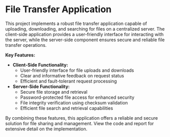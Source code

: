 # File Transfer Application

This project implements a robust file transfer application capable of uploading, downloading, and searching for files on a centralized server. The client-side application provides a user-friendly interface for interacting with the server, while the server-side component ensures secure and reliable file transfer operations.

**Key Features:**

* **Client-Side Functionality:**
    - User-friendly interface for file uploads and downloads
    - Clear and informative feedback on request status
    - Efficient and fault-tolerant request processing
* **Server-Side Functionality:**
    - Secure file storage and retrieval
    - Password-protected file access for enhanced security
    - File integrity verification using checksum validation
    - Efficient file search and retrieval capabilities

By combining these features, this application offers a reliable and secure solution for file sharing and management. View the code and report for extensive detail on the implementation.

